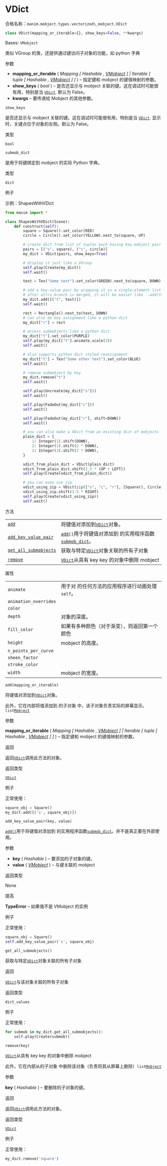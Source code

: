 # VDict

合格名称：`manim.mobject.types.vectorized\_mobject.VDict`


```py
class VDict(mapping_or_iterable={}, show_keys=False, **kwargs)
```

Bases: `VMobject`

类似 VGroup 的类，还提供通过键访问子对象的功能，如 python 字典

参数

- **mapping_or_iterable** ( _Mapping_ _\[_ _Hashable_ _,_ [_VMobject_]() _\]_ _|_ _Iterable_ _\[_ _tuple_ _\[_ _Hashable_ _,_ [_VMobject_]() _\]_ _\]_ ) – 指定键和 mobject 的键值映射的参数。
- **show_keys** ( _bool_ ) – 是否还显示与 mobject 关联的键。这在调试时可能很有用，特别是当 [`VDict`](). 默认为 False。
- **kwargs** – 要传递给 Mobject 的其他参数。



`show_keys`

是否还显示与 mobject 关联的键。这在调试时可能很有用，特别是当 [`VDict`](). 显示时，关键点位于对象的左侧。默认为 False。

类型

`bool`



`submob_dict`

是用于将键绑定到 mobject 的实际 Python 字典。

类型

`dict`



例子

示例：ShapesWithVDict 

```py
from manim import *

class ShapesWithVDict(Scene):
    def construct(self):
        square = Square().set_color(RED)
        circle = Circle().set_color(YELLOW).next_to(square, UP)

        # create dict from list of tuples each having key-mobject pair
        pairs = [("s", square), ("c", circle)]
        my_dict = VDict(pairs, show_keys=True)

        # display it just like a VGroup
        self.play(Create(my_dict))
        self.wait()

        text = Tex("Some text").set_color(GREEN).next_to(square, DOWN)

        # add a key-value pair by wrapping it in a single-element list of tuple
        # after attrs branch is merged, it will be easier like `.add(t=text)`
        my_dict.add([("t", text)])
        self.wait()

        rect = Rectangle().next_to(text, DOWN)
        # can also do key assignment like a python dict
        my_dict["r"] = rect

        # access submobjects like a python dict
        my_dict["t"].set_color(PURPLE)
        self.play(my_dict["t"].animate.scale(3))
        self.wait()

        # also supports python dict styled reassignment
        my_dict["t"] = Tex("Some other text").set_color(BLUE)
        self.wait()

        # remove submobject by key
        my_dict.remove("t")
        self.wait()

        self.play(Uncreate(my_dict["s"]))
        self.wait()

        self.play(FadeOut(my_dict["c"]))
        self.wait()

        self.play(FadeOut(my_dict["r"], shift=DOWN))
        self.wait()

        # you can also make a VDict from an existing dict of mobjects
        plain_dict = {
            1: Integer(1).shift(DOWN),
            2: Integer(2).shift(2 * DOWN),
            3: Integer(3).shift(3 * DOWN),
        }

        vdict_from_plain_dict = VDict(plain_dict)
        vdict_from_plain_dict.shift(1.5 * (UP + LEFT))
        self.play(Create(vdict_from_plain_dict))

        # you can even use zip
        vdict_using_zip = VDict(zip(["s", "c", "r"], [Square(), Circle(), Rectangle()]))
        vdict_using_zip.shift(1.5 * RIGHT)
        self.play(Create(vdict_using_zip))
        self.wait()
```


方法

|||
|-|-|
[`add`]()|将键值对添加到[`VDict`]()对象。
[`add_key_value_pair`]()|[`add()`]()用于将键值对添加到 的实用程序函数[`submob_dict`]()。
[`get_all_submobjects`]()|获取与特定[`VDict`]()对象关联的所有子对象
[`remove`]()|[`VDict`]()从具有 key key 的对象中删除 mobject


属性

|||
|-|-|
`animate`|用于对 的任何方法的应用程序进行动画处理`self`。
`animation_overrides`|
`color`|
`depth`|对象的深度。
`fill_color`|如果有多种颜色（对于渐变），则返回第一个颜色
`height`|mobject 的高度。
`n_points_per_curve`|
`sheen_factor`|
`stroke_color`|
`width`|mobject 的宽度。



`add(mapping_or_iterable)`

将键值对添加到[`VDict`]()对象。

此外，它在内部将值添加到 的子对象 中，该子对象负责实际的屏幕显示。`list`[`Mobject`]()

参数

**mapping_or_iterable** ( _Mapping_ _\[_ _Hashable_ _,_ [_VMobject_]() _\]_ _|_ _Iterable_ _\[_ _tuple_ _\[_ _Hashable_ _,_ [_VMobject_]() _\]_ _\]_ ) – 指定键和 mobject 的键值映射的参数。

返回

返回[`VDict`]()调用此方法的对象。

返回类型

[`VDict`]()


例子

正常使用：

```py
square_obj = Square()
my_dict.add([('s', square_obj)])
```


`add_key_value_pair(key, value)`

[`add()`]()用于将键值对添加到 的实用程序函数[`submob_dict`]()。并不是真正要在外部使用。

参数

- **key** ( _Hashable_ ) – 要添加的子对象的键。
- **value** ( [_VMobject_]() ) – 与键关联的 mobject

返回类型

None

提高

**TypeError** – 如果值不是 VMobject 的实例


例子

正常使用：

```py
square_obj = Square()
self.add_key_value_pair('s', square_obj)
```


`get_all_submobjects()`

获取与特定[`VDict`]()对象关联的所有子对象

返回

[`VDict`]()与该对象关联的所有子对象

返回类型

`dict_values`


例子

正常使用：

```py
for submob in my_dict.get_all_submobjects():
    self.play(Create(submob))
```


`remove(key)`

[`VDict`]()从具有 key key 的对象中删除 mobject

此外，它在内部从的子对象 中删除该对象（负责将其从屏幕上删除）`list`[`Mobject`]()

参数

**key** ( _Hashable_ ) – 要删除的子对象的键。

返回

返回[`VDict`]()调用此方法的对象。

返回类型

[`VDict`]()


例子

正常使用：

```py
my_dict.remove('square')
```
